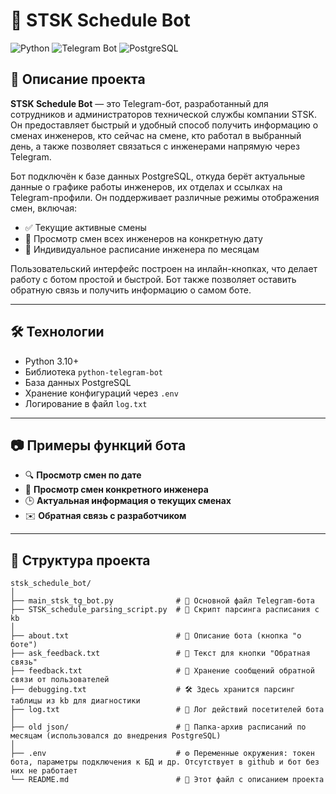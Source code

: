 # 🤖 STSK Schedule Bot

![Python](https://img.shields.io/badge/Python-3.10+-blue.svg)
![Telegram Bot](https://img.shields.io/badge/Telegram-Bot-blue.svg)
![PostgreSQL](https://img.shields.io/badge/PostgreSQL-Database-blue.svg)

## 📖 Описание проекта

**STSK Schedule Bot** — это Telegram-бот, разработанный для сотрудников и администраторов технической службы компании STSK. Он предоставляет быстрый и удобный способ получить информацию о сменах инженеров, кто сейчас на смене, кто работал в выбранный день, а также позволяет связаться с инженерами напрямую через Telegram.

Бот подключён к базе данных PostgreSQL, откуда берёт актуальные данные о графике работы инженеров, их отделах и ссылках на Telegram-профили. Он поддерживает различные режимы отображения смен, включая:

- ✅ Текущие активные смены  
- 📅 Просмотр смен всех инженеров на конкретную дату  
- 👷 Индивидуальное расписание инженера по месяцам  

Пользовательский интерфейс построен на инлайн-кнопках, что делает работу с ботом простой и быстрой. Бот также позволяет оставить обратную связь и получить информацию о самом боте.

---

## 🛠️ Технологии

- Python 3.10+  
- Библиотека `python-telegram-bot`  
- База данных PostgreSQL  
- Хранение конфигураций через `.env`  
- Логирование в файл `log.txt`  

---

## 📷 Примеры функций бота

- 🔍 **Просмотр смен по дате**  
- 👤 **Просмотр смен конкретного инженера**  
- 🕒 **Актуальная информация о текущих сменах**  
- ✉️ **Обратная связь с разработчиком**  

---

## 📂 Структура проекта

```text
stsk_schedule_bot/
│
├── main_stsk_tg_bot.py              # 📌 Основной файл Telegram-бота
├── STSK_schedule_parsing_script.py  # 🔄 Скрипт парсинга расписания с kb
│
├── about.txt                        # 📝 Описание бота (кнопка "о боте")
├── ask_feedback.txt                 # 💬 Текст для кнопки "Обратная связь"
├── feedback.txt                     # 📩 Хранение сообщений обратной связи от пользователей
├── debugging.txt                    # 🛠️ Здесь хранится парсинг таблицы из kb для диагностики
├── log.txt                          # 📃 Лог действий посетителей бота
│
├── old json/                        # 📅 Папка-архив расписаний по месяцам (использовался до внедрения PostgreSQL)
│
├── .env                             # ⚙️ Переменные окружения: токен бота, параметры подключения к БД и др. Отсутствует в github и бот без них не работает
└── README.md                        # 📘 Этот файл с описанием проекта
